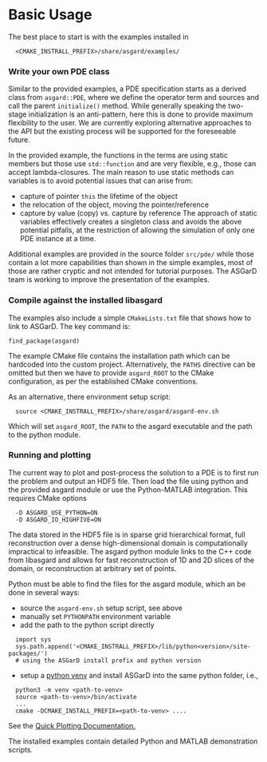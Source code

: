 # Basic Usage

The best place to start is with the examples installed in
```
  <CMAKE_INSTRALL_PREFIX>/share/asgard/examples/
```

### Write your own PDE class

Similar to the provided examples, a PDE specification starts as a derived class
from `asgard::PDE`, where we define the operator term and sources and call the
parent `initialize()` method.
While generally speaking the two-stage initialization is an anti-pattern, here
this is done to provide maximum flexibility to the user.
We are currently exploring alternative approaches to the API but the existing
process will be supported for the foreseeable future.

In the provided example, the functions in the terms are using static members
but those use `std::function` and are very flexible, e.g., those can accept
lambda-closures.
The main reason to use static methods can variables is to avoid potential
issues that can arise from:
* capture of pointer `this` the lifetime of the object
* the relocation of the object, moving the pointer/reference
* capture by value (copy) vs. capture by reference
The approach of static variables effectively creates a singleton class and
avoids the above potential pitfalls, at the restriction of allowing the
simulation of only one PDE instance at a time.

Additional examples are provided in the source folder `src/pde/` while those
contain a lot more capabilities than shown in the simple examples, most of those
are rather cryptic and not intended for tutorial purposes.
The ASGarD team is working to improve the presentation of the examples.


### Compile against the installed libasgard

The examples also include a simple `CMakeLists.txt` file that shows how to
link to ASGarD. The key command is:
```
find_package(asgard)
```
The example CMake file contains the installation path which can be hardcoded
into the custom project. Alternatively, the `PATHS` directive can be omitted
but then we have to provide `asgard_ROOT` to the CMake configuration, as per
the established CMake conventions.

As an alternative, there environment setup script:
```
  source <CMAKE_INSTRALL_PREFIX>/share/asgard/asgard-env.sh
```
Which will set `asgard_ROOT`, the `PATH` to the asgard executable and the path
to the python module.


### Running and plotting

The current way to plot and post-process the solution to a PDE is to first run
the problem and output an HDF5 file. Then load the file using python and the
provided asgard module or use the Python-MATLAB integration. This requires CMake
options
```
  -D ASGARD_USE_PYTHON=ON
  -D ASGARD_IO_HIGHFIVE=ON
```

The data stored in the HDF5 file is in sparse grid hierarchical format, full
reconstruction over a dense high-dimensional domain is computationally
impractical to infeasible. The asgard python module links to the C++ code from
libasgard and allows for fast reconstruction of 1D and 2D slices of the domain,
or reconstruction at arbitrary set of points.

Python must be able to find the files for the asgard module, which an be done
in several ways:
* source the `asgard-env.sh` setup script, see above
* manually set `PYTHONPATH` environment variable
* add the path to the python script directly
```
  import sys
  sys.path.append('<CMAKE_INSTRALL_PREFIX>/lib/python<version>/site-packages/')
  # using the ASGarD install prefix and python version
```
* setup a [python venv](https://docs.python.org/3/library/venv.html) and install
  ASGarD into the same python folder, i.e.,
```
  python3 -m venv <path-to-venv>
  source <path-to-venv>/bin/activate
  ...
  cmake -DCMAKE_INSTALL_PREFIX=<path-to-venv> ....
```
See the [Quick Plotting Documentation.](plotting.md)

The installed examples contain detailed Python and MATLAB demonstration scripts.
